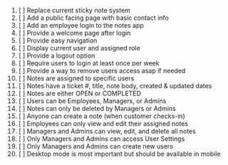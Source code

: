 1.  [ ] Replace current sticky note system
2.  [ ] Add a public facing page with basic contact info
3.  [ ] Add an employee login to the notes app
4.  [ ] Provide a welcome page after login
5.  [ ] Provide easy navigation
6.  [ ] Display current user and assigned role
7.  [ ] Provide a logout option
8.  [ ] Require users to login at least once per week
9.  [ ] Provide a way to remove users access asap if needed
10. [ ] Notes are assigned to specific users
11. [ ] Notes have a ticket #, title, note body, created & updated dates
12. [ ] Notes are either OPEN or COMPLETED
13. [ ] Users can be Employees, Managers, or Admins
14. [ ] Notes can only be deleted by Managers or Admins
15. [ ] Anyone can create a note (when customer checks-in)
16. [ ] Employees can only view and edit their assigned notes
17. [ ] Managers and Admins can view, edit, and delete all notes
18. [ ] Only Managers and Admins can access User Settings
19. [ ] Only Managers and Admins can create new users
20. [ ] Desktop mode is most important but should be available in mobile
